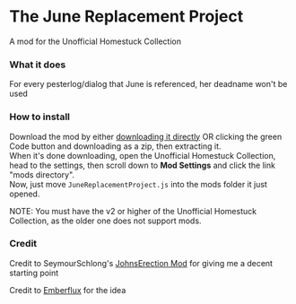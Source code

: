 # The June Replacement Project
A mod for the Unofficial Homestuck Collection

### What it does
For every pesterlog/dialog that June is referenced, her deadname won't be used  


### How to install  
Download the mod by either [downloading it directly](https://github.com/Static-Dragon/JuneReplacementProject.js/blob/main/JuneReplacementProject.js) OR clicking the green Code button and downloading as a zip, then extracting it.  
When it's done downloading, open the Unofficial Homestuck Collection, head to the settings, then scroll down to **Mod Settings** and click the link "mods directory".  
Now, just move `JuneReplacementProject.js` into the mods folder it just opened.  
  
NOTE: You must have the v2 or higher of the Unofficial Homestuck Collection, as the older one does not support mods.

### Credit

Credit to SeymourSchlong's [JohnsErection Mod](https://github.com/SeymourSchlong/JohnsErection) for giving me a decent starting point


Credit to [Emberflux](https://twitter.com/Emberflux) for the idea
